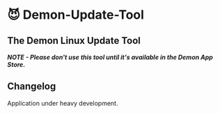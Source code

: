 # 😈 Demon-Update-Tool
## The Demon Linux Update Tool 

***NOTE - Please don't use this tool until it's available in the Demon App Store.***

## Changelog
Application under heavy development.
